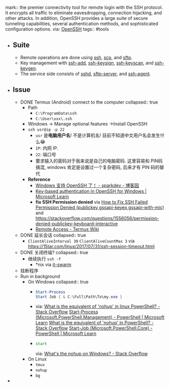 mark:: the premier connectivity tool for remote login with the SSH protocol. It encrypts all traffic to eliminate eavesdropping, connection hijacking, and other attacks. In addition, OpenSSH provides a large suite of secure tunneling capabilities, several authentication methods, and sophisticated configuration options. via: [OpenSSH](https://www.openssh.com/)
tags:: #tools


- ## Suite
  - Remote operations are done using [ssh](https://man.openbsd.org/ssh.1), [scp](https://man.openbsd.org/scp.1), and [sftp](https://man.openbsd.org/sftp.1).
  - Key management with [ssh-add](https://man.openbsd.org/ssh-add.1), [ssh-keysign](https://man.openbsd.org/ssh-keysign.8), [ssh-keyscan](https://man.openbsd.org/ssh-keyscan.1), and [ssh-keygen](https://man.openbsd.org/ssh-keygen.1).
  - The service side consists of [sshd](https://man.openbsd.org/sshd.8), [sftp-server](https://man.openbsd.org/sftp-server.8), and [ssh-agent](https://man.openbsd.org/ssh-agent.1).
- ## Issue
  - DONE Termux (Android) connect to the computer
    collapsed:: true
    - Path
      - `C:\ProgramData\ssh`
      - `C:\User\xxx\.ssh`
    - Windows -> Manage optional features ->Install OpenSSH
    - `ssh usr@ip -p 22`
      - `usr` 是**电脑用户名**! 不是计算机名! 目前不知道中文用户名会发生什么😂
      - `IP`: 内网 IP.
      - `22`: 端口号
      - 要求输入的密码对于我来说是自己的电脑密码. 这里容易和 PIN码 搞混, windows 肯定是设置过一个复杂密码, 后来才有 PIN 码的替代
    - **Reference**
      - [Windows 支持 OpenSSH 了！ - sparkdev - 博客园](https://www.cnblogs.com/sparkdev/p/10166061.html)
      - [Key-based authentication in OpenSSH for Windows | Microsoft Learn](https://docs.microsoft.com/en-us/windows-server/administration/openssh/openssh_keymanagement)
      - **fix SSH Permission denied** via [How to Fix SSH Failed Permission Denied (publickey,gssapi-keyex,gssapi-with-mic)](https://phoenixnap.com/kb/ssh-permission-denied-publickey) and https://stackoverflow.com/questions/1556056/permission-denied-publickey-keyboard-interactive
      - [Remote Access - Termux Wiki](https://wiki.termux.com/wiki/Remote_Access#OpenSSH)
  - DONE 延长会话
    collapsed:: true
    - `ClientAliveInterval 30` 
      `ClientAliveCountMax 3`
      via https://15tar.com/linux/2017/07/31/ssh-session-timeout.html
  - DONE 关闭终端?
    collapsed:: true
    - 继续执行 `ssh -f`
      - *nix via [it-swarm](https://www.it-swarm.cn/zh/ssh/%E5%A6%82%E4%BD%95%E5%9C%A8%E7%BB%93%E6%9D%9Fssh%E4%BC%9A%E8%AF%9D%E5%90%8E%E4%BF%9D%E6%8C%81%E8%BF%9B%E7%A8%8B%E8%BF%90%E8%A1%8C%EF%BC%9F/957254945/)
  - 挂断程序
  - Run in background
    - On Windows
      collapsed:: true
      - ```powershell
        Start-Process
        Start Job { & C:\Full\Path\To\my.exe }
        ```
      - via: [What is the equivalent of 'nohup' in linux PowerShell? - Stack Overflow](https://stackoverflow.com/questions/64707869/what-is-the-equivalent-of-nohup-in-linux-powershell)
        [Start-Process (Microsoft.PowerShell.Management) - PowerShell | Microsoft Learn](https://docs.microsoft.com/en-us/powershell/module/microsoft.powershell.management/start-process)
        [What is the equivalent of 'nohup' in PowerShell? - Stack Overflow](https://stackoverflow.com/questions/19321903/what-is-the-equivalent-of-nohup-in-powershell)
        [Start-Job (Microsoft.PowerShell.Core) - PowerShell | Microsoft Learn](https://docs.microsoft.com/en-us/powershell/module/microsoft.powershell.core/start-job)
      - ```cmd
        start
        ```
        via: [What's the nohup on Windows? - Stack Overflow](https://stackoverflow.com/questions/3382082/whats-the-nohup-on-windows)
    - On Linux
      - `tmux`
      - `nohup`
      - `bg`
-